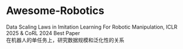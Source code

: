 # Awesome-Robotics

Data Scaling Laws in Imitation Learning For Robotic Manipulation, ICLR 2025 & CoRL 2024 Best Paper<br>
在机器人的单任务上，研究数据规模和泛化性的关系
